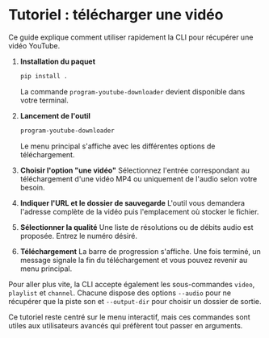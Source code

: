 # Tutoriel : télécharger une vidéo

Ce guide explique comment utiliser rapidement la CLI pour récupérer une vidéo YouTube.

1. **Installation du paquet**
   ```bash
   pip install .
   ```
   La commande `program-youtube-downloader` devient disponible dans votre terminal.

2. **Lancement de l'outil**
   ```bash
   program-youtube-downloader
   ```
   Le menu principal s'affiche avec les différentes options de téléchargement.

3. **Choisir l'option "une vidéo"**
   Sélectionnez l'entrée correspondant au téléchargement d'une vidéo MP4 ou uniquement de l'audio selon votre besoin.

4. **Indiquer l'URL et le dossier de sauvegarde**
   L'outil vous demandera l'adresse complète de la vidéo puis l'emplacement où stocker le fichier.

5. **Sélectionner la qualité**
   Une liste de résolutions ou de débits audio est proposée. Entrez le numéro désiré.

6. **Téléchargement**
   La barre de progression s'affiche. Une fois terminé, un message signale la fin du téléchargement et vous pouvez revenir au menu principal.

Pour aller plus vite, la CLI accepte également les sous-commandes `video`, `playlist` et `channel`. Chacune dispose des options `--audio` pour ne récupérer que la piste son et `--output-dir` pour choisir un dossier de sortie.

Ce tutoriel reste centré sur le menu interactif, mais ces commandes sont utiles aux utilisateurs avancés qui préfèrent tout passer en arguments.
